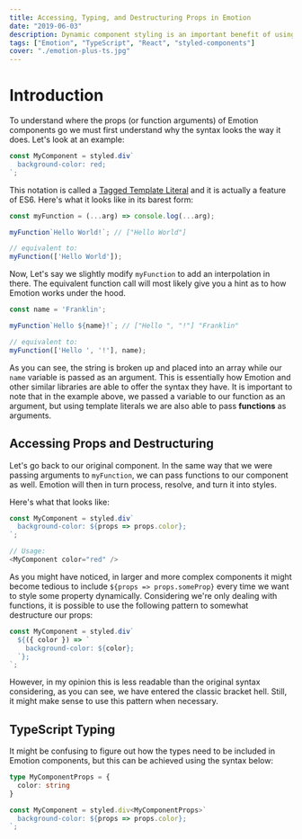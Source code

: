 ```yaml
---
title: Accessing, Typing, and Destructuring Props in Emotion
date: "2019-06-03"
description: Dynamic component styling is an important benefit of using CSS-in-JS libraries. I go over patterns for using component props, destructuring them (or maybe not!), and giving them types using TypeScript. 
tags: ["Emotion", "TypeScript", "React", "styled-components"]
cover: "./emotion-plus-ts.jpg"
---
```


# Introduction

To understand where the props (or function arguments) of Emotion components 
go we must first understand why the syntax looks the way it does. Let's look
at an example:

```js
const MyComponent = styled.div`
  background-color: red;
`;
```

This notation is called a 
[Tagged Template Literal](https://developer.mozilla.org/en-US/docs/Web/JavaScript/Reference/Template_literals#Tagged_templates)
and it is actually a feature of ES6. Here's what it looks like in its barest 
form:

```js
const myFunction = (...arg) => console.log(...arg);

myFunction`Hello World!`; // ["Hello World"]

// equivalent to:
myFunction(['Hello World']);
```

Now, Let's say we slightly modify `myFunction` to add an interpolation in there.
The equivalent function call will most likely give you a hint as to how Emotion
works under the hood.

```js
const name = 'Franklin';

myFunction`Hello ${name}!`; // ["Hello ", "!"] "Franklin"

// equivalent to:
myFunction(['Hello ', '!'], name);
```

As you can see, the string is broken up and placed into an array while our `name`
variable is passed as an argument. This is essentially how Emotion and other similar 
libraries are able to offer the syntax they have. It is important to note that in the
example above, we passed a variable to our function as an argument, but using template
literals we are also able to pass **functions** as arguments.

## Accessing Props and Destructuring

Let's go back to our original component. In the same way that we were passing
arguments to `myFunction`, we can pass functions to our component as well. 
Emotion will then in turn process, resolve, and turn it into styles.

Here's what that looks like:

```js
const MyComponent = styled.div`
  background-color: ${props => props.color};
`;

// Usage:
<MyComponent color="red" />

```

As you might have noticed, in larger and more complex components it might become
tedious to include `${props => props.someProp}` every time we want to style some
property dynamically. Considering we're only dealing with functions, it is possible
to use the following pattern to somewhat destructure our props:

```js
const MyComponent = styled.div`
  ${({ color }) => `
    background-color: ${color};
  `};
`;
```

However, in my opinion this is less readable than the original syntax considering,
as you can see, we have entered the classic bracket hell. Still, it might make sense
to use this pattern when necessary.

## TypeScript Typing

It might be confusing to figure out how the types need to be included in Emotion
components, but this can be achieved using the syntax below:

```ts
type MyComponentProps = {
  color: string
}

const MyComponent = styled.div<MyComponentProps>`
  background-color: ${props => props.color};
`;

```
